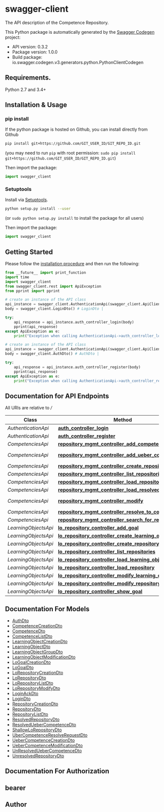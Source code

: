 # swagger-client
The API description of the Competence Repository.

This Python package is automatically generated by the [Swagger Codegen](https://github.com/swagger-api/swagger-codegen) project:

- API version: 0.3.2
- Package version: 1.0.0
- Build package: io.swagger.codegen.v3.generators.python.PythonClientCodegen

## Requirements.

Python 2.7 and 3.4+

## Installation & Usage
### pip install

If the python package is hosted on Github, you can install directly from Github

```sh
pip install git+https://github.com/GIT_USER_ID/GIT_REPO_ID.git
```
(you may need to run `pip` with root permission: `sudo pip install git+https://github.com/GIT_USER_ID/GIT_REPO_ID.git`)

Then import the package:
```python
import swagger_client 
```

### Setuptools

Install via [Setuptools](http://pypi.python.org/pypi/setuptools).

```sh
python setup.py install --user
```
(or `sudo python setup.py install` to install the package for all users)

Then import the package:
```python
import swagger_client
```

## Getting Started

Please follow the [installation procedure](#installation--usage) and then run the following:

```python
from __future__ import print_function
import time
import swagger_client
from swagger_client.rest import ApiException
from pprint import pprint

# create an instance of the API class
api_instance = swagger_client.AuthenticationApi(swagger_client.ApiClient(configuration))
body = swagger_client.LoginDto() # LoginDto | 

try:
    api_response = api_instance.auth_controller_login(body)
    pprint(api_response)
except ApiException as e:
    print("Exception when calling AuthenticationApi->auth_controller_login: %s\n" % e)

# create an instance of the API class
api_instance = swagger_client.AuthenticationApi(swagger_client.ApiClient(configuration))
body = swagger_client.AuthDto() # AuthDto | 

try:
    api_response = api_instance.auth_controller_register(body)
    pprint(api_response)
except ApiException as e:
    print("Exception when calling AuthenticationApi->auth_controller_register: %s\n" % e)
```

## Documentation for API Endpoints

All URIs are relative to */*

Class | Method | HTTP request | Description
------------ | ------------- | ------------- | -------------
*AuthenticationApi* | [**auth_controller_login**](docs/AuthenticationApi.md#auth_controller_login) | **POST** /auth/login | 
*AuthenticationApi* | [**auth_controller_register**](docs/AuthenticationApi.md#auth_controller_register) | **POST** /auth/register | 
*CompetenciesApi* | [**repository_mgmt_controller_add_competence**](docs/CompetenciesApi.md#repository_mgmt_controller_add_competence) | **POST** /repositories/{repositoryId}/competencies/add_competence | 
*CompetenciesApi* | [**repository_mgmt_controller_add_ueber_competence**](docs/CompetenciesApi.md#repository_mgmt_controller_add_ueber_competence) | **POST** /repositories/{repositoryId}/competencies/add_uebercompetence | 
*CompetenciesApi* | [**repository_mgmt_controller_create_repository**](docs/CompetenciesApi.md#repository_mgmt_controller_create_repository) | **POST** /repositories/create | 
*CompetenciesApi* | [**repository_mgmt_controller_list_repositories**](docs/CompetenciesApi.md#repository_mgmt_controller_list_repositories) | **GET** /repositories/showOwn | 
*CompetenciesApi* | [**repository_mgmt_controller_load_repository**](docs/CompetenciesApi.md#repository_mgmt_controller_load_repository) | **GET** /repositories/{repositoryId} | 
*CompetenciesApi* | [**repository_mgmt_controller_load_resolved_repository**](docs/CompetenciesApi.md#repository_mgmt_controller_load_resolved_repository) | **GET** /repositories/resolve/{repositoryId} | 
*CompetenciesApi* | [**repository_mgmt_controller_modify**](docs/CompetenciesApi.md#repository_mgmt_controller_modify) | **PATCH** /repositories/{repositoryId}/competencies/modify_uebercompetence | 
*CompetenciesApi* | [**repository_mgmt_controller_resolve_to_competencies**](docs/CompetenciesApi.md#repository_mgmt_controller_resolve_to_competencies) | **POST** /repositories/{repositoryId}/resolveUberCompetencies | 
*CompetenciesApi* | [**repository_mgmt_controller_search_for_repositories**](docs/CompetenciesApi.md#repository_mgmt_controller_search_for_repositories) | **POST** /repositories | 
*LearningObjectsApi* | [**lo_repository_controller_add_goal**](docs/LearningObjectsApi.md#lo_repository_controller_add_goal) | **POST** /lo_repository/{repositoryId}/add_goal | 
*LearningObjectsApi* | [**lo_repository_controller_create_learning_object**](docs/LearningObjectsApi.md#lo_repository_controller_create_learning_object) | **POST** /lo_repository/{repositoryId}/add_learning_object | 
*LearningObjectsApi* | [**lo_repository_controller_create_repository**](docs/LearningObjectsApi.md#lo_repository_controller_create_repository) | **POST** /lo_repository/add | 
*LearningObjectsApi* | [**lo_repository_controller_list_repositories**](docs/LearningObjectsApi.md#lo_repository_controller_list_repositories) | **GET** /lo_repository | 
*LearningObjectsApi* | [**lo_repository_controller_load_learning_object**](docs/LearningObjectsApi.md#lo_repository_controller_load_learning_object) | **GET** /lo_repository/learning_objects/{learningObjectId} | 
*LearningObjectsApi* | [**lo_repository_controller_load_repository**](docs/LearningObjectsApi.md#lo_repository_controller_load_repository) | **GET** /lo_repository/{repositoryId} | 
*LearningObjectsApi* | [**lo_repository_controller_modify_learning_object**](docs/LearningObjectsApi.md#lo_repository_controller_modify_learning_object) | **PATCH** /lo_repository/{repositoryId}/{learningObjectId} | 
*LearningObjectsApi* | [**lo_repository_controller_modify_repository**](docs/LearningObjectsApi.md#lo_repository_controller_modify_repository) | **PATCH** /lo_repository/{repositoryId} | 
*LearningObjectsApi* | [**lo_repository_controller_show_goal**](docs/LearningObjectsApi.md#lo_repository_controller_show_goal) | **GET** /lo_repository/goals/{goalId} | 

## Documentation For Models

 - [AuthDto](docs/AuthDto.md)
 - [CompetenceCreationDto](docs/CompetenceCreationDto.md)
 - [CompetenceDto](docs/CompetenceDto.md)
 - [CompetenceListDto](docs/CompetenceListDto.md)
 - [LearningObjectCreationDto](docs/LearningObjectCreationDto.md)
 - [LearningObjectDto](docs/LearningObjectDto.md)
 - [LearningObjectGroupDto](docs/LearningObjectGroupDto.md)
 - [LearningObjectModificationDto](docs/LearningObjectModificationDto.md)
 - [LoGoalCreationDto](docs/LoGoalCreationDto.md)
 - [LoGoalDto](docs/LoGoalDto.md)
 - [LoRepositoryCreationDto](docs/LoRepositoryCreationDto.md)
 - [LoRepositoryDto](docs/LoRepositoryDto.md)
 - [LoRepositoryListDto](docs/LoRepositoryListDto.md)
 - [LoRepositoryModifyDto](docs/LoRepositoryModifyDto.md)
 - [LoginAckDto](docs/LoginAckDto.md)
 - [LoginDto](docs/LoginDto.md)
 - [RepositoryCreationDto](docs/RepositoryCreationDto.md)
 - [RepositoryDto](docs/RepositoryDto.md)
 - [RepositoryListDto](docs/RepositoryListDto.md)
 - [ResolvedRepositoryDto](docs/ResolvedRepositoryDto.md)
 - [ResolvedUeberCompetenceDto](docs/ResolvedUeberCompetenceDto.md)
 - [ShallowLoRepositoryDto](docs/ShallowLoRepositoryDto.md)
 - [UberCompetenceResolveRequestDto](docs/UberCompetenceResolveRequestDto.md)
 - [UeberCompetenceCreationDto](docs/UeberCompetenceCreationDto.md)
 - [UeberCompetenceModificationDto](docs/UeberCompetenceModificationDto.md)
 - [UnResolvedUeberCompetenceDto](docs/UnResolvedUeberCompetenceDto.md)
 - [UnresolvedRepositoryDto](docs/UnresolvedRepositoryDto.md)

## Documentation For Authorization


## bearer



## Author


